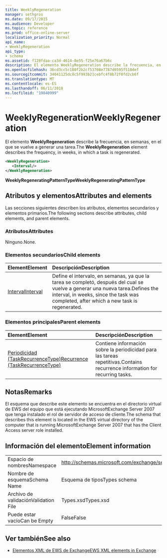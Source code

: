 ```yaml
---
title: WeeklyRegeneration
manager: sethgros
ms.date: 09/17/2015
ms.audience: Developer
ms.topic: reference
ms.prod: office-online-server
localization_priority: Normal
api_name:
- WeeklyRegeneration
api_type:
- schema
ms.assetid: f128fdaa-ca3d-4614-8e55-f25e76a67b6c
description: El elemento WeeklyRegeneration describe la frecuencia, en semanas, en el que se vuelve a generar una tarea.
ms.openlocfilehash: 36cd3cc5c180f2b2cf53708e7787d0595f518def
ms.sourcegitcommit: 34041125dc8c5f993b21cebfc4f8b72f0fd2cb6f
ms.translationtype: MT
ms.contentlocale: es-ES
ms.lasthandoff: 06/11/2018
ms.locfileid: "19840999"
---
```

# <a name="weeklyregeneration"></a><span data-ttu-id="c1621-103">WeeklyRegeneration</span><span class="sxs-lookup"><span data-stu-id="c1621-103">WeeklyRegeneration</span></span>

<span data-ttu-id="c1621-104">El elemento **WeeklyRegeneration** describe la frecuencia, en semanas, en el que se vuelve a generar una tarea.</span><span class="sxs-lookup"><span data-stu-id="c1621-104">The **WeeklyRegeneration** element describes the frequency, in weeks, in which a task is regenerated.</span></span> 
  
```xml
<WeeklyRegeneration>
   <Interval/>
</WeeklyRegeneration>
```

 <span data-ttu-id="c1621-105">**WeeklyRegeneratingPatternType**</span><span class="sxs-lookup"><span data-stu-id="c1621-105">**WeeklyRegeneratingPatternType**</span></span>
## <a name="attributes-and-elements"></a><span data-ttu-id="c1621-106">Atributos y elementos</span><span class="sxs-lookup"><span data-stu-id="c1621-106">Attributes and elements</span></span>

<span data-ttu-id="c1621-107">Las secciones siguientes describen los atributos, elementos secundarios y elementos primarios.</span><span class="sxs-lookup"><span data-stu-id="c1621-107">The following sections describe attributes, child elements, and parent elements.</span></span>
  
### <a name="attributes"></a><span data-ttu-id="c1621-108">Atributos</span><span class="sxs-lookup"><span data-stu-id="c1621-108">Attributes</span></span>

<span data-ttu-id="c1621-109">Ninguno.</span><span class="sxs-lookup"><span data-stu-id="c1621-109">None.</span></span>
  
### <a name="child-elements"></a><span data-ttu-id="c1621-110">Elementos secundarios</span><span class="sxs-lookup"><span data-stu-id="c1621-110">Child elements</span></span>

|<span data-ttu-id="c1621-111">**Element**</span><span class="sxs-lookup"><span data-stu-id="c1621-111">**Element**</span></span>|<span data-ttu-id="c1621-112">**Descripción**</span><span class="sxs-lookup"><span data-stu-id="c1621-112">**Description**</span></span>|
|:-----|:-----|
|[<span data-ttu-id="c1621-113">Interval</span><span class="sxs-lookup"><span data-stu-id="c1621-113">Interval</span></span>](interval.md) <br/> |<span data-ttu-id="c1621-114">Define el intervalo, en semanas, ya que la tarea se completó, después del cual se vuelve a generar una nueva tarea.</span><span class="sxs-lookup"><span data-stu-id="c1621-114">Defines the interval, in weeks, since the task was completed, after which a new task is regenerated.</span></span>  <br/> |
   
### <a name="parent-elements"></a><span data-ttu-id="c1621-115">Elementos principales</span><span class="sxs-lookup"><span data-stu-id="c1621-115">Parent elements</span></span>

|<span data-ttu-id="c1621-116">**Element**</span><span class="sxs-lookup"><span data-stu-id="c1621-116">**Element**</span></span>|<span data-ttu-id="c1621-117">**Descripción**</span><span class="sxs-lookup"><span data-stu-id="c1621-117">**Description**</span></span>|
|:-----|:-----|
|[<span data-ttu-id="c1621-118">Periodicidad (TaskRecurrenceType)</span><span class="sxs-lookup"><span data-stu-id="c1621-118">Recurrence (TaskRecurrenceType)</span></span>](recurrence-taskrecurrencetype.md) <br/> |<span data-ttu-id="c1621-119">Contiene información sobre la periodicidad para las tareas repetitivas.</span><span class="sxs-lookup"><span data-stu-id="c1621-119">Contains recurrence information for recurring tasks.</span></span>  <br/> |
   
## <a name="remarks"></a><span data-ttu-id="c1621-120">Notas</span><span class="sxs-lookup"><span data-stu-id="c1621-120">Remarks</span></span>

<span data-ttu-id="c1621-121">El esquema que describe este elemento se encuentra en el directorio virtual de EWS del equipo que está ejecutando MicrosoftExchange Server 2007 que tenga instalado el rol de servidor de acceso de cliente.</span><span class="sxs-lookup"><span data-stu-id="c1621-121">The schema that describes this element is located in the EWS virtual directory of the computer that is running MicrosoftExchange Server 2007 that has the Client Access server role installed.</span></span>
  
## <a name="element-information"></a><span data-ttu-id="c1621-122">Información del elemento</span><span class="sxs-lookup"><span data-stu-id="c1621-122">Element information</span></span>

|||
|:-----|:-----|
|<span data-ttu-id="c1621-123">Espacio de nombres</span><span class="sxs-lookup"><span data-stu-id="c1621-123">Namespace</span></span>  <br/> |http://schemas.microsoft.com/exchange/services/2006/types  <br/> |
|<span data-ttu-id="c1621-124">Nombre de esquema</span><span class="sxs-lookup"><span data-stu-id="c1621-124">Schema Name</span></span>  <br/> |<span data-ttu-id="c1621-125">Esquema de tipos</span><span class="sxs-lookup"><span data-stu-id="c1621-125">Types schema</span></span>  <br/> |
|<span data-ttu-id="c1621-126">Archivo de validación</span><span class="sxs-lookup"><span data-stu-id="c1621-126">Validation File</span></span>  <br/> |<span data-ttu-id="c1621-127">Types.xsd</span><span class="sxs-lookup"><span data-stu-id="c1621-127">Types.xsd</span></span>  <br/> |
|<span data-ttu-id="c1621-128">Puede estar vacío</span><span class="sxs-lookup"><span data-stu-id="c1621-128">Can be Empty</span></span>  <br/> |<span data-ttu-id="c1621-129">False</span><span class="sxs-lookup"><span data-stu-id="c1621-129">False</span></span>  <br/> |
   
## <a name="see-also"></a><span data-ttu-id="c1621-130">Ver también</span><span class="sxs-lookup"><span data-stu-id="c1621-130">See also</span></span>



- [<span data-ttu-id="c1621-131">Elementos XML de EWS de Exchange</span><span class="sxs-lookup"><span data-stu-id="c1621-131">EWS XML elements in Exchange</span></span>](ews-xml-elements-in-exchange.md)

